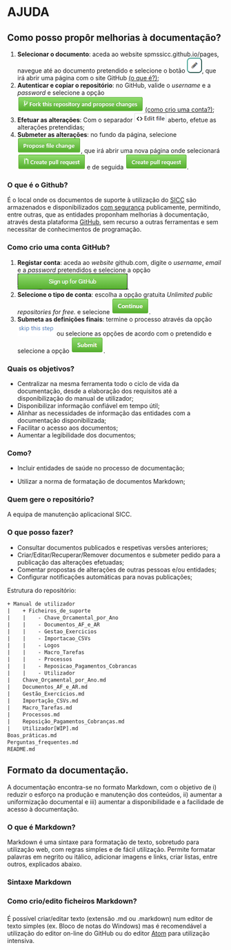 # AJUDA

## Como posso propôr melhorias à documentação?

1. **Selecionar o documento**: aceda ao website spmssicc.github.io/pages, navegue até ao documento pretendido e selecione o botão ![botão editar doc](..\markdown\assets\help-85f5ce98.png), que irá abrir uma página com o site GitHub [(o que é?)](#github);
2. **Autenticar e copiar o repositório**: no GitHub, valide o  _username_ e a _password_ e selecione a opção ![fork the repository](..\markdown\assets\help-44d17d18.png) [(como crio uma conta?)](#criar_conta);
3. **Efetuar as alterações**: Com o separador ![edit file](..\markdown\assets\help-54c0c097.png) aberto, efetue as alterações pretendidas;
4. **Submeter as alterações**: no fundo da página, selecione ![Propose file change](..\markdown\assets\help-120bc218.png), que irá abrir uma nova página onde selecionará ![create pull request](..\markdown\assets\help-1ff0f086.png) e de seguida ![create pull request 2](..\markdown\assets\help-5a9d7515.png).



<a name="github"></a>

### O que é o Github?
É o local onde os documentos de suporte à utilização do [SICC][ac27677d] são armazenados e disponibilizados [com segurança][b175e238] publicamente, permitindo, entre outras, que as entidades proponham melhorias à documentação, através desta plataforma [GitHub][094a4abd], sem recurso a outras ferramentas e sem necessitar de conhecimentos de programação.

<a name="criar_conta"></a>

### Como crio uma conta GitHub?

1. **Registar conta**: aceda ao _website_ github.com, digite o _username_, _email_ e a _password_ pretendidos e selecione a opção ![sign up for github](..\markdown\assets\help-564be3da.png).
2. **Selecione o tipo de conta**: escolha a opção gratuita _Unlimited public repositories for free._ e selecione ![continue](..\markdown\assets\help-2863d743.png).
3. **Submeta as definições finais**: termine o processo através da opção ![skip this step](..\markdown\assets\help-2aa27076.png) ou selecione as opções de acordo com o pretendido e selecione a opção ![submit](..\markdown\assets\help-b88712bc.png).



### Quais os objetivos?
- Centralizar na mesma ferramenta todo o ciclo de vida da documentação, desde a elaboração dos requisitos até a disponibilização do manual de utilizador;
- Disponibilizar informação confiável em tempo útil;
- Alinhar as necessidades de informação das entidades com a documentação disponibilizada;
- Facilitar o acesso aos documentos;
- Aumentar a legibilidade dos documentos;

### Como?
- Incluir entidades de saúde no processo de documentação;
- Utilizar a norma de formatação de documentos Markdown;

  [ac27677d]: http://spms.min-saude.pt/product/sicc/ "SICC URL"
  [094a4abd]: www.github.com "GitHub URL"
  [2b5bc5e6]: https://guides.github.com/features/mastering-markdown/ "Markdown URL"
  [b175e238]: https://help.github.com/articles/github-security/ "segurança GitHub"

### Quem gere o repositório?
A equipa de manutenção aplicacional SICC.

### O que posso fazer?
 - Consultar documentos publicados e respetivas versões anteriores;
 - Criar/Editar/Recuperar/Remover documentos e submeter pedido para a publicação das alterações efetuadas;
 - Comentar propostas de alterações de outras pessoas e/ou entidades;
 - Configurar notificações automáticas para novas publicações;


Estrutura do repositório:
```
+ Manual de utilizador
|    + Ficheiros_de_suporte
|    |    - Chave_Orcamental_por_Ano
|    |    - Documentos_AF_e_AR
|    |    - Gestao_Exercicios
|    |    - Importacao_CSVs
|    |    - Logos
|    |    - Macro_Tarefas
|    |    - Processos
|    |    - Reposicao_Pagamentos_Cobrancas
|    |    - Utilizador
|    Chave_Orçamental_por_Ano.md
|    Documentos_AF_e_AR.md
|    Gestão_Exercícios.md
|    Importação_CSVs.md
|    Macro_Tarefas.md
|    Processos.md
|    Reposição_Pagamentos_Cobranças.md
|    Utilizador[WIP].md
Boas_práticas.md
Perguntas_frequentes.md
README.md
```
## Formato da documentação.

A documentação encontra-se no formato Markdown, com o objetivo de i) reduzir o esforço na produção e manutenção dos conteúdos, ii) aumentar a uniformização documental e iii) aumentar a disponibilidade e a facilidade de acesso à documentação.

### O que é Markdown?

Markdown é uma sintaxe para formatação de texto, sobretudo para utilização web, com regras simples e de fácil utilização. Permite formatar palavras em negrito ou itálico, adicionar imagens e links, criar listas, entre outros, explicados abaixo.

### Sintaxe Markdown

### Como crio/edito ficheiros Markdown?

É possível criar/editar texto (extensão .md ou .markdown) num editor de texto simples (ex. Bloco de notas do Windows) mas é recomendável a utilização do editor on-line do GitHub ou do editor [Atom][c854dffd] para utilização intensiva.

  [c854dffd]: https://atom.io/contact "Atom"
